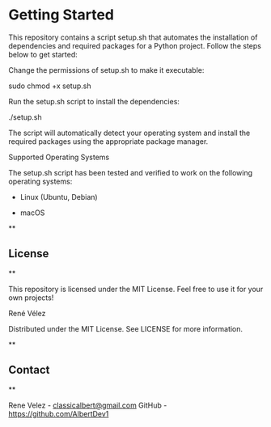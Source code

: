 
# **Getting Started**

  

  

This repository contains a script setup.sh that automates the installation of dependencies and required packages for a Python project. Follow the steps below to get started:

  

  

Change the permissions of setup.sh to make it executable:

  

  

sudo chmod +x setup.sh

  

  

Run the setup.sh script to install the dependencies:

  

  

./setup.sh

  

  

The script will automatically detect your operating system and install the required packages using the appropriate package manager.

  

Supported Operating Systems

  

  

The setup.sh script has been tested and verified to work on the following operating systems:

  

  

- Linux (Ubuntu, Debian)

- macOS
  

**

## License

**


This repository is licensed under the MIT License. Feel free to use it for your own projects!

  

René Vélez

Distributed under the MIT License. See LICENSE for more information.

**

## Contact

**

 
Rene Velez - classicalbert@gmail.com
GitHub - https://github.com/AlbertDev1
